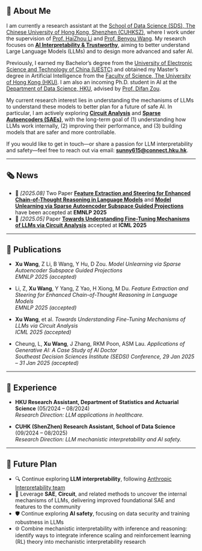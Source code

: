 
<span class="anchor" id="about-me"></span>

## 👋 About Me

I am currently a research assistant at the [School of Data Science (SDS), The Chinese University of Hong Kong, Shenzhen (CUHKSZ)](https://sds.cuhk.edu.cn/), where I work under the supervision of [Prof. HaiZhou Li](https://scholar.google.com/citations?hl=zh-CN&user=z8_x7C8AAAAJ) and [Prof. Benyou Wang](https://wabyking.github.io/old.html). My research focuses on **[AI Interpretability & Trustworthy](https://www.anthropic.com/research#interpretability)**, aiming to better understand Large Language Models (LLMs) and to design more advanced and safer AI.

Previously, I earned my Bachelor’s degree from the [University of Electronic Science and Technology of China (UESTC)](https://www.uestc.edu.cn/) and obtained my Master’s degree in Artificial Intelligence from the [Faculty of Science, The University of Hong Kong (HKU)](https://www.scifac.hku.hk/). I am also an incoming Ph.D. student in AI at the [Department of Data Science, HKU](https://datascience.hku.hk/), advised by [Prof. Difan Zou](https://difanzou.github.io/).

My current research interest lies in understanding the mechanisms of LLMs to understand these models to better plan for a future of safe AI. In particular, I am actively exploring [**Circuit Analysis**](https://arxiv.org/abs/2502.11812) and [**Sparse Autoencoders (SAEs)**](https://transformer-circuits.pub/2024/scaling-monosemanticity/index.html), with the long-term goal of (1) understanding how LLMs work internally, (2) improving their performance, and (3) building models that are safer and more controllable.

If you would like to get in touch—or share a passion for LLM interpretability and safety—feel free to reach out via email: **sunny615@connect.hku.hk**.

---

<span class="anchor" id="news"></span>

## 🗞️ News

- 📝 *[2025.08]* Two Paper [**Feature Extraction and Steering for Enhanced Chain-of-Thought Reasoning in Language Models**](https://arxiv.org/abs/2505.15634) and [**Model Unlearning via Sparse Autoencoder Subspace Guided Projections**](https://arxiv.org/abs/2505.24428) have been accepted at **EMNLP 2025**
- 📝 *[2025.05]* Paper [**Towards Understanding Fine-Tuning Mechanisms of LLMs via Circuit Analysis**](https://arxiv.org/abs/2502.11812) accepted at **ICML 2025**

---

<span class="anchor" id="publications"></span>

## 📄 Publications

- **Xu Wang**, Z Li, B Wang, Y Hu, D Zou. *Model Unlearning via Sparse Autoencoder Subspace Guided Projections*  
  _EMNLP 2025 (accepted)_

- Li, Z, **Xu Wang**, Y Yang, Z Yao, H Xiong, M Du. *Feature Extraction and Steering for Enhanced Chain-of-Thought Reasoning in Language Models*  
  _EMNLP 2025 (accepted)_

- **Xu Wang**, et al. *Towards Understanding Fine-Tuning Mechanisms of LLMs via Circuit Analysis*  
  _ICML 2025 (accepted)_

- Cheung, L, **Xu Wang**, J Zhang, RKM Poon, ASM Lau. *Applications of Generative AI: A Case Study of AI Doctor*  
  _Southeast Decision Sciences Institute (SEDSI) Conference, 29 Jan 2025 – 31 Jan 2025 (accepted)_

---

<span class="anchor" id="experience"></span>

## 🔬 Experience

- **HKU Research Assistant, Department of Statistics and Actuarial Science** (05/2024 – 08/2024)  
  _Research Direction: LLM applications in healthcare._

- **CUHK (ShenZhen) Research Assistant, School of Data Science** (09/2024 – 08/2025)  
  _Research Direction: LLM mechanistic interpretability and AI safety._

---

<span class="anchor" id="future-plan"></span>

## 🧭 Future Plan

- 🔍 Continue exploring **LLM interpretability**, following [Anthropic Interpretability team](https://www.anthropic.com/research#interpretability)
- 🧠 Leverage **SAE**, **Circuit**, and related methods to uncover the internal mechanisms of LLMs, delivering improved foundational SAE and features to the community
- 🛡️ Continue exploring **AI safety**, focusing on data security and training robustness in LLMs
- 🌐 Combine mechanistic interpretability with inference and reasoning: identify ways to integrate inference scaling and reinforcement learning (RL) theory into mechanistic interpretability research



